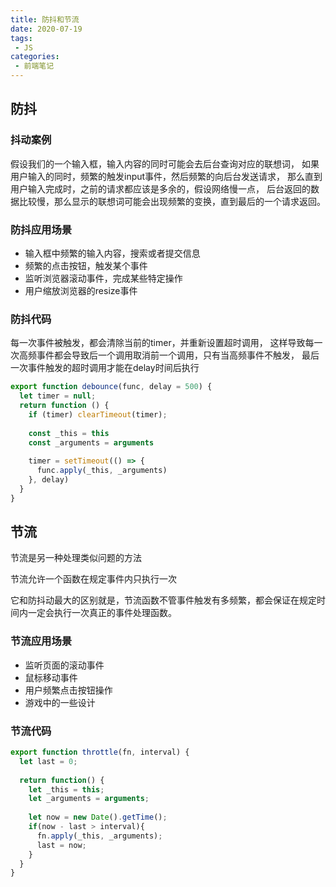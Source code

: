 ```yaml
---
title: 防抖和节流
date: 2020-07-19
tags:
 - JS
categories:
 - 前端笔记
---
```


## 防抖
### 抖动案例

假设我们的一个输入框，输入内容的同时可能会去后台查询对应的联想词，
如果用户输入的同时，频繁的触发input事件，然后频繁的向后台发送请求，
那么直到用户输入完成时，之前的请求都应该是多余的，假设网络慢一点，
后台返回的数据比较慢，那么显示的联想词可能会出现频繁的变换，直到最后的一个请求返回。

### 防抖应用场景
* 输入框中频繁的输入内容，搜索或者提交信息
* 频繁的点击按钮，触发某个事件
* 监听浏览器滚动事件，完成某些特定操作
* 用户缩放浏览器的resize事件

### 防抖代码
每一次事件被触发，都会清除当前的timer，并重新设置超时调用，
这样导致每一次高频事件都会导致后一个调用取消前一个调用，只有当高频事件不触发，
最后一次事件触发的超时调用才能在delay时间后执行 

```js
export function debounce(func, delay = 500) {
  let timer = null;
  return function () {
    if (timer) clearTimeout(timer);
    
    const _this = this
    const _arguments = arguments
    
    timer = setTimeout(() => {
      func.apply(_this, _arguments)
    }, delay)
  }
}
```

## 节流
节流是另一种处理类似问题的方法

节流允许一个函数在规定事件内只执行一次

它和防抖动最大的区别就是，节流函数不管事件触发有多频繁，都会保证在规定时间内一定会执行一次真正的事件处理函数。

### 节流应用场景
* 监听页面的滚动事件
* 鼠标移动事件
* 用户频繁点击按钮操作
* 游戏中的一些设计

### 节流代码

```js
export function throttle(fn, interval) {
  let last = 0;
  
  return function() {
    let _this = this;
    let _arguments = arguments;
    
    let now = new Date().getTime();
    if(now - last > interval){
      fn.apply(_this, _arguments);
      last = now;
    }
  }
}
```